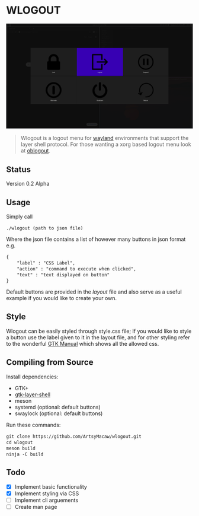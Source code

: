 # WLOGOUT
![Example](example.png)
> Wlogout is a logout menu for [wayland](https://wayland.freedesktop.org/) environments that support the layer shell
> protocol. For those wanting a xorg based logout menu look at [oblogout](https://launchpad.net/oblogout).
## Status
Version 0.2 Alpha
## Usage 
Simply call
```
./wlogout (path to json file)
```
Where the json file contains a list of however many buttons in json format e.g.
```
{
    "label" : "CSS Label",
    "action" : "command to execute when clicked",
    "text" : "text displayed on button"
}
```
Default buttons are provided in the *layout* file and also serve as a useful example if you would like to create your own.
## Style
Wlogout can be easily styled through style.css file; If you would like to style a button use the label given to it in the layout file, and for other styling refer to the wonderful [GTK Manual](https://developer.gnome.org/gtk3/stable/chap-css-properties.html) which shows all the allowed css.
## Compiling from Source
Install dependencies:
* GTK+  
* [gtk-layer-shell](https://github.com/wmww/gtk-layer-shell) 
* meson
* systemd (optional: default buttons)
* swaylock (optional: default buttons)

Run these commands:
```
git clone https://github.com/ArtsyMacaw/wlogout.git
cd wlogout
meson build
ninja -C build
```
## Todo
- [X] Implement basic functionality
- [X] Implement styling via CSS
- [ ] Implement cli arguements
- [ ] Create man page

